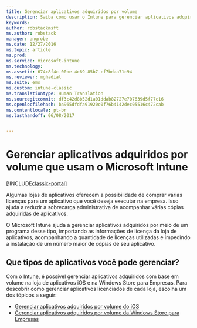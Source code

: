```yaml
---
title: Gerenciar aplicativos adquiridos por volume
description: Saiba como usar o Intune para gerenciar aplicativos adquiridos no volume de uma loja de aplicativos.
keywords: 
author: robstackmsft
ms.author: robstack
manager: angrobe
ms.date: 12/27/2016
ms.topic: article
ms.prod: 
ms.service: microsoft-intune
ms.technology: 
ms.assetid: 674c8f4c-00be-4c69-85b7-cf7bdaa71c94
ms.reviewer: mghadial
ms.suite: ems
ms.custom: intune-classic
ms.translationtype: Human Translation
ms.sourcegitcommit: df3c42d8b52d1a01ddab82727e707639d5f77c16
ms.openlocfilehash: ba965dfdfa91920c0f76b4142dec05516c472cab
ms.contentlocale: pt-br
ms.lasthandoff: 06/08/2017


---
```


# <a name="manage-volume-purchased-apps-using-microsoft-intune"></a>Gerenciar aplicativos adquiridos por volume que usam o Microsoft Intune

[!INCLUDE[classic-portal](../includes/classic-portal.md)]

Algumas lojas de aplicativos oferecem a possibilidade de comprar várias licenças para um aplicativo que você deseja executar na empresa. Isso ajuda a reduzir a sobrecarga administrativa de acompanhar várias cópias adquiridas de aplicativos.

O Microsoft Intune ajuda a gerenciar aplicativos adquiridos por meio de um programa desse tipo, importando as informações de licença da loja de aplicativos, acompanhando a quantidade de licenças utilizadas e impedindo a instalação de um número maior de cópias de seu aplicativo.

## <a name="which-types-of-apps-can-you-manage"></a>Que tipos de aplicativos você pode gerenciar?

Com o Intune, é possível gerenciar aplicativos adquiridos com base em volume na loja de aplicativos iOS e na Windows Store para Empresas.
Para descobrir como gerenciar aplicativos licenciados de cada loja, escolha um dos tópicos a seguir:

- [Gerenciar aplicativos adquiridos por volume do iOS](manage-ios-apps-you-purchased-through-a-volume-purchase-program-with-microsoft-intune.md)
- [Gerenciar aplicativos adquiridos por volume da Windows Store para Empresas](manage-apps-you-purchased-from-the-windows-store-for-business-with-microsoft-intune.md)

